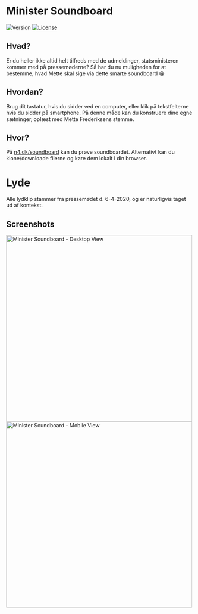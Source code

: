 # Minister Soundboard

<img src="https://img.shields.io/badge/version-1.0-black" alt="Version" /> <a href="LICENSE"><img src="https://img.shields.io/badge/license-MIT-black" alt="License" /></a>

## Hvad?

Er du heller ikke altid helt tilfreds med de udmeldinger, statsministeren kommer med på pressemøderne? Så har du nu muligheden for at bestemme, hvad Mette skal sige via dette smarte soundboard 😀

## Hvordan?

Brug dit tastatur, hvis du sidder ved en computer, eller klik på tekstfelterne hvis du sidder på smartphone. På denne måde kan du konstruere dine egne sætninger, oplæst med Mette Frederiksens stemme.

## Hvor?

På [n4.dk/soundboard](http://n4.dk/soundboard) kan du prøve soundboardet. Alternativt kan du klone/downloade filerne og køre dem lokalt i din browser.

# Lyde

Alle lydklip stammer fra pressemødet d. 6-4-2020, og er naturligvis taget ud af kontekst.

## Screenshots

<img src="#" alt="Minister Soundboard - Desktop View" height="500" /> <img src="#" alt="Minister Soundboard - Mobile View" height="500" />
